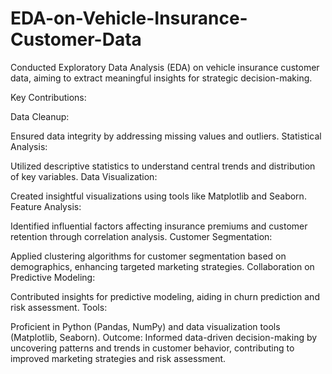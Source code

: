 # EDA-on-Vehicle-Insurance-Customer-Data
Conducted Exploratory Data Analysis (EDA) on vehicle insurance customer data, aiming to extract meaningful insights for strategic decision-making.

Key Contributions:

Data Cleanup:

Ensured data integrity by addressing missing values and outliers.
Statistical Analysis:

Utilized descriptive statistics to understand central trends and distribution of key variables.
Data Visualization:

Created insightful visualizations using tools like Matplotlib and Seaborn.
Feature Analysis:

Identified influential factors affecting insurance premiums and customer retention through correlation analysis.
Customer Segmentation:

Applied clustering algorithms for customer segmentation based on demographics, enhancing targeted marketing strategies.
Collaboration on Predictive Modeling:

Contributed insights for predictive modeling, aiding in churn prediction and risk assessment.
Tools:

Proficient in Python (Pandas, NumPy) and data visualization tools (Matplotlib, Seaborn).
Outcome:
Informed data-driven decision-making by uncovering patterns and trends in customer behavior, contributing to improved marketing strategies and risk assessment.
